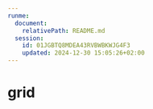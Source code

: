```yaml
---
runme:
  document:
    relativePath: README.md
  session:
    id: 01JGBTQ8MDEA43RVBWBKWJG4F3
    updated: 2024-12-30 15:05:26+02:00
---
```


# grid

```sh

```